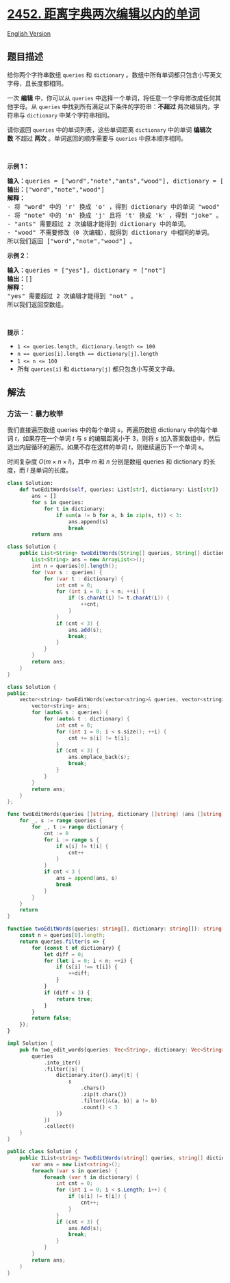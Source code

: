 # [2452. 距离字典两次编辑以内的单词](https://leetcode.cn/problems/words-within-two-edits-of-dictionary)

[English Version](/solution/2400-2499/2452.Words%20Within%20Two%20Edits%20of%20Dictionary/README_EN.md)

<!-- tags:数组,字符串 -->

<!-- difficulty:中等 -->

## 题目描述

<!-- 这里写题目描述 -->

<p>给你两个字符串数组&nbsp;<code>queries</code> 和&nbsp;<code>dictionary</code>&nbsp;。数组中所有单词都只包含小写英文字母，且长度都相同。</p>

<p>一次 <strong>编辑</strong>&nbsp;中，你可以从 <code>queries</code>&nbsp;中选择一个单词，将任意一个字母修改成任何其他字母。从&nbsp;<code>queries</code>&nbsp;中找到所有满足以下条件的字符串：<strong>不超过</strong>&nbsp;两次编辑内，字符串与&nbsp;<code>dictionary</code>&nbsp;中某个字符串相同。</p>

<p>请你返回<em>&nbsp;</em><code>queries</code>&nbsp;中的单词列表，这些单词距离&nbsp;<code>dictionary</code>&nbsp;中的单词&nbsp;<strong>编辑次数</strong>&nbsp;不超过&nbsp;<strong>两次</strong>&nbsp;。单词返回的顺序需要与&nbsp;<code>queries</code>&nbsp;中原本顺序相同。</p>

<p>&nbsp;</p>

<p><strong>示例 1：</strong></p>

<pre><b>输入：</b>queries = ["word","note","ants","wood"], dictionary = ["wood","joke","moat"]
<b>输出：</b>["word","note","wood"]
<strong>解释：</strong>
- 将 "word" 中的 'r' 换成 'o' ，得到 dictionary 中的单词 "wood" 。
- 将 "note" 中的 'n' 换成 'j' 且将 't' 换成 'k' ，得到 "joke" 。
- "ants" 需要超过 2 次编辑才能得到 dictionary 中的单词。
- "wood" 不需要修改（0 次编辑），就得到 dictionary 中相同的单词。
所以我们返回 ["word","note","wood"] 。
</pre>

<p><strong>示例 2：</strong></p>

<pre><b>输入：</b>queries = ["yes"], dictionary = ["not"]
<b>输出：</b>[]
<strong>解释：</strong>
"yes" 需要超过 2 次编辑才能得到 "not" 。
所以我们返回空数组。
</pre>

<p>&nbsp;</p>

<p><strong>提示：</strong></p>

<ul>
	<li><code>1 &lt;= queries.length, dictionary.length &lt;= 100</code></li>
	<li><code>n == queries[i].length == dictionary[j].length</code></li>
	<li><code>1 &lt;= n &lt;= 100</code></li>
	<li>所有&nbsp;<code>queries[i]</code> 和&nbsp;<code>dictionary[j]</code>&nbsp;都只包含小写英文字母。</li>
</ul>

## 解法

### 方法一：暴力枚举

我们直接遍历数组 $\text{queries}$ 中的每个单词 $s$，再遍历数组 $\text{dictionary}$ 中的每个单词 $t$，如果存在一个单词 $t$ 与 $s$ 的编辑距离小于 $3$，则将 $s$ 加入答案数组中，然后退出内层循环的遍历。如果不存在这样的单词 $t$，则继续遍历下一个单词 $s$。

时间复杂度 $O(m \times n \times l)$，其中 $m$ 和 $n$ 分别是数组 $\text{queries}$ 和 $\text{dictionary}$ 的长度，而 $l$ 是单词的长度。

<!-- tabs:start -->

```python
class Solution:
    def twoEditWords(self, queries: List[str], dictionary: List[str]) -> List[str]:
        ans = []
        for s in queries:
            for t in dictionary:
                if sum(a != b for a, b in zip(s, t)) < 3:
                    ans.append(s)
                    break
        return ans
```

```java
class Solution {
    public List<String> twoEditWords(String[] queries, String[] dictionary) {
        List<String> ans = new ArrayList<>();
        int n = queries[0].length();
        for (var s : queries) {
            for (var t : dictionary) {
                int cnt = 0;
                for (int i = 0; i < n; ++i) {
                    if (s.charAt(i) != t.charAt(i)) {
                        ++cnt;
                    }
                }
                if (cnt < 3) {
                    ans.add(s);
                    break;
                }
            }
        }
        return ans;
    }
}
```

```cpp
class Solution {
public:
    vector<string> twoEditWords(vector<string>& queries, vector<string>& dictionary) {
        vector<string> ans;
        for (auto& s : queries) {
            for (auto& t : dictionary) {
                int cnt = 0;
                for (int i = 0; i < s.size(); ++i) {
                    cnt += s[i] != t[i];
                }
                if (cnt < 3) {
                    ans.emplace_back(s);
                    break;
                }
            }
        }
        return ans;
    }
};
```

```go
func twoEditWords(queries []string, dictionary []string) (ans []string) {
	for _, s := range queries {
		for _, t := range dictionary {
			cnt := 0
			for i := range s {
				if s[i] != t[i] {
					cnt++
				}
			}
			if cnt < 3 {
				ans = append(ans, s)
				break
			}
		}
	}
	return
}
```

```ts
function twoEditWords(queries: string[], dictionary: string[]): string[] {
    const n = queries[0].length;
    return queries.filter(s => {
        for (const t of dictionary) {
            let diff = 0;
            for (let i = 0; i < n; ++i) {
                if (s[i] !== t[i]) {
                    ++diff;
                }
            }
            if (diff < 3) {
                return true;
            }
        }
        return false;
    });
}
```

```rust
impl Solution {
    pub fn two_edit_words(queries: Vec<String>, dictionary: Vec<String>) -> Vec<String> {
        queries
            .into_iter()
            .filter(|s| {
                dictionary.iter().any(|t| {
                    s
                        .chars()
                        .zip(t.chars())
                        .filter(|&(a, b)| a != b)
                        .count() < 3
                })
            })
            .collect()
    }
}
```

```cs
public class Solution {
    public IList<string> TwoEditWords(string[] queries, string[] dictionary) {
        var ans = new List<string>();
        foreach (var s in queries) {
            foreach (var t in dictionary) {
                int cnt = 0;
                for (int i = 0; i < s.Length; i++) {
                    if (s[i] != t[i]) {
                        cnt++;
                    }
                }
                if (cnt < 3) {
                    ans.Add(s);
                    break;
                }
            }
        }
        return ans;
    }
}
```

<!-- tabs:end -->

<!-- end -->
